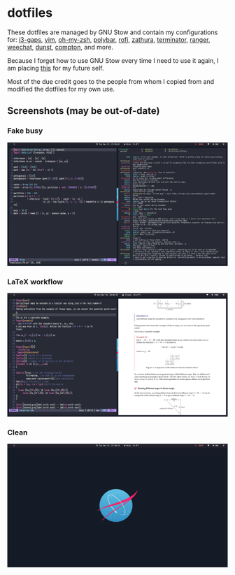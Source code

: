 # dotfiles

These dotfiles are managed by GNU Stow and contain my configurations for:
[i3-gaps](https://github.com/Airblader/i3), [vim](https://www.vim.org/), [oh-my-zsh](https://github.com/ohmyzsh/ohmyzsh), [polybar](https://github.com/polybar/polybar), [rofi](https://github.com/davatorium/rofi), [zathura](https://pwmt.org/projects/zathura/), [terminator](https://wiki.archlinux.org/index.php/Terminator), [ranger](https://github.com/ranger/ranger), [weechat](https://weechat.org/), [dunst](https://github.com/dunst-project/dunst), [compton](https://github.com/chjj/compton), and more.


Because I forget how to use GNU Stow every time I need to use it again, I am placing [this](https://alexpearce.me/2016/02/managing-dotfiles-with-stow/) for my future self.

Most of the due credit goes to the people from whom I copied from and modified the dotfiles for my own use.
## Screenshots (may be out-of-date)

### Fake busy
![](screen.png)

### LaTeX workflow
![](texing.png)

### Clean
![](clean.png)

